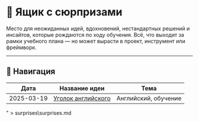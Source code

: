 # 🎁 Ящик с сюрпризами

Место для неожиданных идей, вдохновений, нестандартных решений и инсайтов, которые рождаются по ходу обучения. Всё, что выходит за рамки учебного плана — но может вырасти в проект, инструмент или фреймворк.

---

## 📌 Навигация

| Дата       | Название идеи                     | Тема               |
|------------|-----------------------------------|--------------------|
| 2025-03-19 | [Уголок английского](./2025-03-19-green-idea) | Английский, обучение |
" > surprises\surprises.md
